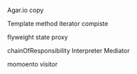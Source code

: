 Agar.io copy

Template method
iterator
compiste


flyweight
state
proxy


chainOfResponsibility
Interpreter
Mediator


momoento
visitor

